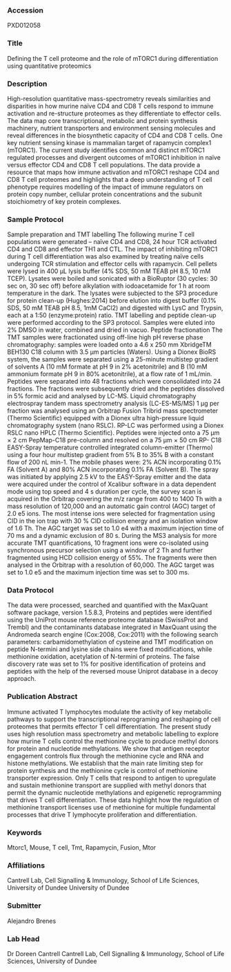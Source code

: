 ### Accession
PXD012058

### Title
Defining the T cell proteome and the role of mTORC1 during differentiation using quantitative proteomics

### Description
High-resolution quantitative mass-spectrometry reveals similarities and disparities in how murine naïve CD4 and CD8 T cells respond to immune activation and re-structure proteomes as they differentiate to effector cells. The data map core transcriptional, metabolic and protein synthesis machinery, nutrient transporters and environment sensing molecules and reveal differences in the biosynthetic capacity of CD4 and CD8 T cells. One key nutrient sensing kinase is mammalian target of rapamycin complex1 (mTORC1). The current study identifies common and distinct mTORC1 regulated processes and divergent outcomes of mTORC1 inhibition in naïve versus effector CD4 and CD8 T cell populations. The data provide a resource that maps how immune activation and mTORC1 reshape CD4 and CD8 T cell proteomes and highlights that a deep understanding of T cell phenotype requires modelling of the impact of immune regulators on protein copy number, cellular protein concentrations and the subunit stoichiometry of key protein complexes.

### Sample Protocol
Sample preparation and TMT labelling The following murine T cell populations were generated – naïve CD4 and CD8, 24 hour TCR activated CD4 and CD8 and effector TH1 and CTL. The impact of inhibiting mTORC1 during T cell differentiation was also examined by treating naïve cells undergoing TCR stimulation and effector cells with rapamycin. Cell pellets were lysed in 400 μL lysis buffer (4% SDS, 50 mM TEAB pH 8.5, 10 mM TCEP). Lysates were boiled and sonicated with a BioRuptor (30 cycles: 30 sec on, 30 sec off) before alkylation with iodoacetamide for 1 h at room temperature in the dark. The lysates were subjected to the SP3 procedure for protein clean-up (Hughes:2014) before elution into digest buffer (0.1% SDS, 50 mM TEAB pH 8.5, 1mM CaCl2) and digested with LysC and Trypsin, each at a 1:50 (enzyme:protein) ratio. TMT labelling and peptide clean-up were performed according to the SP3 protocol. Samples were eluted into 2% DMSO in water, combined and dried in vacuo.   Peptide fractionation The TMT samples were fractionated using off-line high pH reverse phase chromatography: samples were loaded onto a 4.6 x 250 mm XbridgeTM BEH130 C18 column with 3.5 µm particles (Waters). Using a Dionex BioRS system, the samples were separated using a 25-minute multistep gradient of solvents A (10 mM formate at pH 9 in 2% acetonitrile) and B (10 mM ammonium formate pH 9 in 80% acetonitrile), at a flow rate of 1 mL/min. Peptides were separated into 48 fractions which were consolidated into 24 fractions. The fractions were subsequently dried and the peptides dissolved in 5% formic acid and analysed by LC-MS.   Liquid chromatography electrospray tandem mass spectrometry analysis (LC-ES-MS/MS) 1 μg per fraction was analysed using an Orbitrap Fusion Tribrid mass spectrometer (Thermo Scientific) equipped with a Dionex ultra high-pressure liquid chromatography system (nano RSLC). RP-LC was performed using a Dionex RSLC nano HPLC (Thermo Scientific). Peptides were injected onto a 75 μm × 2 cm PepMap-C18 pre-column and resolved on a 75 μm × 50 cm RP- C18 EASY-Spray temperature controlled integrated column-emitter (Thermo) using a four hour multistep gradient from 5% B to 35% B with a constant flow of 200 nL min-1. The mobile phases were: 2% ACN incorporating 0.1% FA (Solvent A) and 80% ACN incorporating 0.1% FA (Solvent B). The spray was initiated by applying 2.5 kV to the EASY-Spray emitter and the data were acquired under the control of Xcalibur software in a data dependent mode using top speed and 4 s duration per cycle, the survey scan is acquired in the Orbitrap covering the m/z range from 400 to 1400 Th with a mass resolution of 120,000 and an automatic gain control (AGC) target of 2.0 e5 ions. The most intense ions were selected for fragmentation using CID in the ion trap with 30 % CID collision energy and an isolation window of 1.6 Th. The AGC target was set to 1.0 e4 with a maximum injection time of 70 ms and a dynamic exclusion of 80 s. During the MS3 analysis for more accurate TMT quantifications, 10 fragment ions were co-isolated using synchronous precursor selection using a window of 2 Th and further fragmented using HCD collision energy of 55%.  The fragments were then analysed in the Orbitrap with a resolution of 60,000. The AGC target was set to 1.0 e5 and the maximum injection time was set to 300 ms.

### Data Protocol
The data were processed, searched and quantified with the MaxQuant software package, version 1.5.8.3, Proteins and peptides were identified using the UniProt mouse reference proteome database (SwissProt and Trembl) and the contaminants database integrated in MaxQuant using the Andromeda search engine (Cox:2008, Cox:2011) with the following search parameters: carbamidomethylation of cysteine and TMT modification on peptide N-termini and lysine side chains were fixed modifications, while methionine oxidation, acetylation of N-termini of proteins. The false discovery rate was set to 1% for positive identification of proteins and peptides with the help of the reversed mouse Uniprot database in a decoy approach.

### Publication Abstract
Immune activated T lymphocytes modulate the activity of key metabolic pathways to support the transcriptional reprograming and reshaping of cell proteomes that permits effector T cell differentiation. The present study uses high resolution mass spectrometry and metabolic labelling to explore how murine T cells control the methionine cycle to produce methyl donors for protein and nucleotide methylations. We show that antigen receptor engagement controls flux through the methionine cycle and RNA and histone methylations. We establish that the main rate limiting step for protein synthesis and the methionine cycle is control of methionine transporter expression. Only T cells that respond to antigen to upregulate and sustain methionine transport are supplied with methyl donors that permit the dynamic nucleotide methylations and epigenetic reprogramming that drives T cell differentiation. These data highlight how the regulation of methionine transport licenses use of methionine for multiple fundamental processes that drive T lymphocyte proliferation and differentiation.

### Keywords
Mtorc1, Mouse, T cell, Tmt, Rapamycin, Fusion, Mtor

### Affiliations
Cantrell Lab, Cell Signalling & Immunology, School of Life Sciences, University of Dundee
University of Dundee

### Submitter
Alejandro Brenes

### Lab Head
Dr Doreen Cantrell
Cantrell Lab, Cell Signalling & Immunology, School of Life Sciences, University of Dundee


